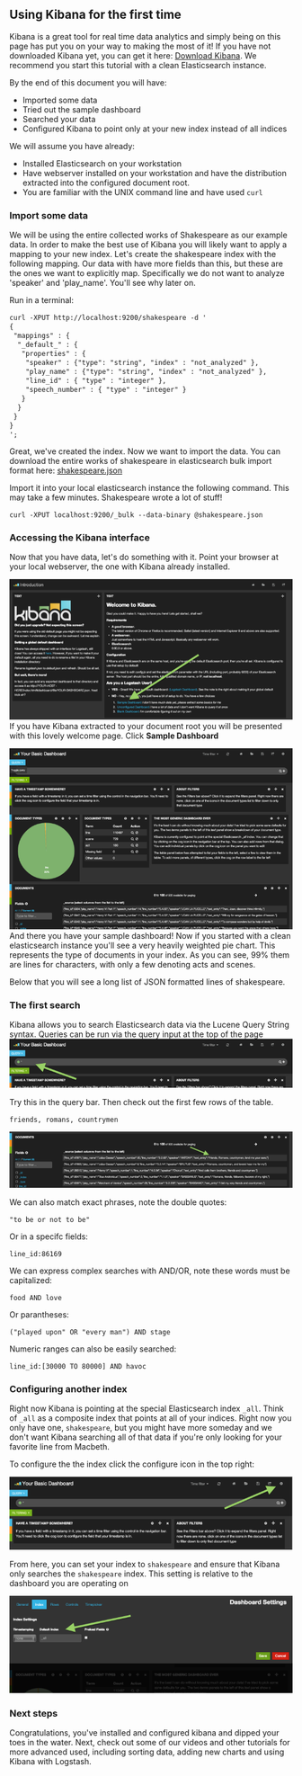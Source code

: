 ## Using Kibana for the first time

Kibana is a great tool for real time data analytics and simply being on this page has put you on your way to making the most of it! If you have not downloaded Kibana yet, you can get it here: [Download Kibana](http://www.elasticsearch.org/overview/kibana/installation/). We recommend you start this tutorial with a clean Elasticsearch instance.

By the end of this document you will have: 

- Imported some data
- Tried out the sample dashboard
- Searched your data
- Configured Kibana to point only at your new index instead of all indices

We will assume you have already:

- Installed Elasticsearch on your workstation
- Have webserver installed on your workstation and have the distribution extracted into the configured document root.
- You are familiar with the UNIX command line and have used `curl`

### Import some data

We will be using the entire collected works of Shakespeare as our example data. In order to make the best use of Kibana you will likely want to apply a mapping to your new index. Let's create the shakespeare index with the following mapping. Our data with have more fields than this, but these are the ones we want to explicitly map. Specifically we do not want to analyze 'speaker' and 'play_name'. You'll see why later on.

Run in a terminal:


```
curl -XPUT http://localhost:9200/shakespeare -d '
{
 "mappings" : {
  "_default_" : {
   "properties" : {
    "speaker" : {"type": "string", "index" : "not_analyzed" },
    "play_name" : {"type": "string", "index" : "not_analyzed" },
    "line_id" : { "type" : "integer" },
    "speech_number" : { "type" : "integer" }
   }
  }
 }
}
';
```

Great, we've created the index. Now we want to import the data. You can download the entire works of shakespeare in elasticsearch bulk import format here: [shakespeare.json](./shakespeare.jsonIntr)

Import it into your local elasticsearch instance the following command. This may take a few minutes. Shakespeare wrote a lot of stuff! 

```
curl -XPUT localhost:9200/_bulk --data-binary @shakespeare.json
```

### Accessing the Kibana interface

Now that you have data, let's do something with it. Point your browser at your local webserver, the one with Kibana already installed. 

![Welcome Page](./intro.png)
If you have Kibana extracted to your document root you will be presented with this lovely welcome page. 
Click **Sample Dashboard**

![Sample Dashboard](./sample_shakespeare.png)
And there you have your sample dashboard! Now if you started with a clean elasticsearch instance you'll see a very heavily weighted pie chart. This represents the type of documents in your index. As you can see, 99% them are lines for characters, with only a few denoting acts and scenes.

Below that you will see a long list of JSON formatted lines of shakespeare.

### The first search

Kibana allows you to search Elasticsearch data via the Lucene Query String syntax. Queries can be run via the query input at the top of the page
![Sample Dashboard](./query.png)

Try this in the query bar. Then check out the first few rows of the table.

```
friends, romans, countrymen
```

![Sample Dashboard](./firsttable.png)


We can also match exact phrases, note the double quotes:

```
"to be or not to be"
```

Or in a specifc fields:

```
line_id:86169
```

We can express complex searches with AND/OR, note these words must be capitalized:

```
food AND love
```

Or parantheses:

```
("played upon" OR "every man") AND stage
```

Numeric ranges can also be easily searched:

```
line_id:[30000 TO 80000] AND havoc
```

### Configuring another index
Right now Kibana is pointing at the special Elasticsearch index `_all`. Think of `_all` as a composite index that points at all of your indices. Right now you only have one, `shakespeare`, but you might have more someday and we don't want Kibana searching all of that data if you're only looking for your favorite line from Macbeth.

To configure the the index click the configure icon in the top right:

![Sample Dashboard](./configicon.png)

From here, you can set your index to `shakespeare` and ensure that Kibana only searches the `shakespeare` index. This setting is relative to the dashboard you are operating on

![Sample Dashboard](./indexconfigure.png)

### Next steps

Congratulations, you've installed and configured kibana and dipped your toes in the water. Next, check out some of our videos and other tutorials for more advanced used, including sorting data, adding new charts and using Kibana with Logstash.